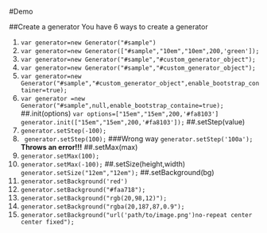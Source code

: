 #Demo

##Create a generator 
You have 6 ways to  create a generator
1. ```var generator=new Generator("#sample")```
2. ```var generator=new Generator(["#sample","10em","10em",200,'green']);```
3. ```var generator=new Generator("#sample","#custom_generator_object");```
4. ```var generator=new Generator("#sample","#custom_generator_object");```
5. ```var generator=new Generator("#sample","#custom_generator_object",enable_bootstrap_container=true);```
6. ```var generator =new Generator("#sample",null,enable_bootstrap_containe=true);```
##.init(options)
```var options=["15em","15em",200,'#fa8103'] ```
 ```generator.init(["15em","15em",200,'#fa8103']);```
##.setStep(value)
1. ```generator.setStep(-100);```
2. ``` generator.setStep(100);```
###Wrong way
``` generator.setStep('100a'); ```
**Throws an error!!!**
##.setMax(max)
1. ``` generator.setMax(100); ```
2. ``` generator.setMax(-100); ```
##.setSize(height,width)
```generator.setSize("12em","12em");```
##.setBackground(bg)
1. ```generator.setBackground('red')```
2. ```generator.setBackground("#faa718");```
3. ```generator.setBackground("rgb(20,98,12)");```
4. ```generator.setBackground("rgba(20,187,87,0.9");```
5. ```generator.setBackground("url('path/to/image.png')no-repeat center center fixed");```

    
